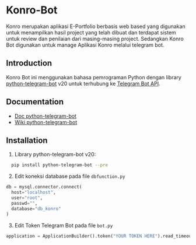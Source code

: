 # Konro-Bot
Konro merupakan aplikasi E-Portfolio berbasis web based yang digunakan untuk menampilkan hasil project yang telah dibuat dan terdapat sistem untuk review dan penilaian dari masing-masing project. Sedangkan Konro Bot digunakan untuk manage Aplikasi Konro melalui telegram bot.

## Introduction
Konro Bot ini menggunakan bahasa pemrograman Python dengan library [python-telegram-bot](https://python-telegram-bot.org/) v20 untuk terhubung ke [Telegram Bot API](https://core.telegram.org/bots/api).

## Documentation
- [Doc python-telegram-bot](https://python-telegram-bot.readthedocs.io/)
- [Wiki python-telegram-bot](https://github.com/python-telegram-bot/python-telegram-bot)

## Installation
1. Library python-telegram-bot v20:
```bash
  pip install python-telegram-bot --pre
```

2. Edit koneksi database pada file `dbfunction.py`
```python
db = mysql.connector.connect(
  host="localhost",
  user="root",
  passwd="",      
  database="db_konro"
)
```

3. Edit Token Telegram Bot pada file `bot.py`
```python
application = ApplicationBuilder().token("YOUR TOKEN HERE").read_timeout(7).get_updates_read_timeout(42).build()
```
